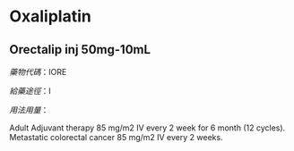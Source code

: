 # Oxaliplatin

## Orectalip inj 50mg-10mL

*藥物代碼*：IORE

*給藥途徑*：I

*用法用量*：

Adult Adjuvant therapy 85 mg/m2 IV every 2 week for 6 month (12 cycles). 
Metastatic colorectal cancer 85 mg/m2 IV every 2 weeks.

